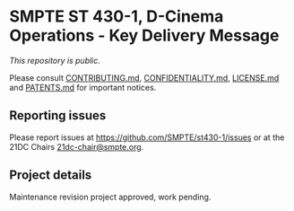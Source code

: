 # SMPTE ST 430-1, D-Cinema Operations - Key Delivery Message

_This repository is public._ 

Please consult [CONTRIBUTING.md](./CONTRIBUTING.md), [CONFIDENTIALITY.md](./CONFIDENTIALITY.md), [LICENSE.md](./LICENSE.md) and [PATENTS.md](./PATENTS.md) for important notices.

## Reporting issues

Please report issues at <https://github.com/SMPTE/st430-1/issues> or at the 21DC Chairs <21dc-chair@smpte.org>.

## Project details

Maintenance revision project approved, work pending.

